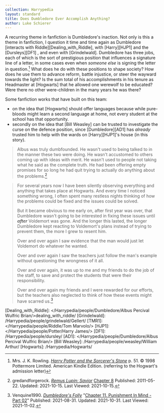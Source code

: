 ```yaml
---
collection: Harrypedia
layout: standard
title: Does Dumbledore Ever Accomplish Anything?
author: Luke Schierer
---
```


A recurring theme in fanfiction is Dumbledore's inaction. Not only is this a
theme in fanfiction, I question it time and time again as Dumbledore [interacts
with Riddle][Dealing_with_Riddle], with [Harry][HJP1] and the [Dursleys][DF1]
, and even with [Grindelwald]. Dumbledore has three jobs, each of which is
the sort of prestigious position that influences a signature line of a
letter, in some cases even when _someone else_ is signing the letter in
question.[^211015-1] What does he do with these positions to shape society?
How does he use them to advance reform, battle injustice, or steer the
wayward towards the light? Is the sum total of his accomplishments in his
tenure as Headmaster at [Hogwarts] that he allowed one werewolf to be educated?
Were there no other were-children in the many years he was there?

Some fanfiction works that have built on this team:

- on the idea that [Hogwarts] should offer languages because while pure-bloods
  might learn a second language at home, not every student at the school has
  that opportunity.
- secondly on the idea that [Bill Weasley] can be trusted to investigate the
  curse on the defence position, since [Dumbledore][AD1] has _already_ trusted him to
  help with the wards on [Harry][HJP1]'s house (in this story).

> Albus was truly dumbfounded. He wasn't used to being talked to in the manner
> these two were doing. He wasn't accustomed to others coming up with ideas with
> merit. He wasn't used to people not taking what he said as the complete truth.
> He had been offering empty promises for so long he had quit trying to actually
> do anything about the problems.[^211015-2]

> For several years now I have been silently observing everything and anything
> that takes place at Hogwarts. And every time I noticed something wrong, I
> often spent many restless nights thinking of how the problems could be fixed
> and the issues could be solved.
>
> But it became obvious to me early on, after first year was over, that
> Dumbledore wasn't going to be interested in fixing these issues until
> _**after**_ Voldemort was gone. And the longer this lasted, the longer
> Dumbledore kept reacting to Voldemort's plans instead of trying to prevent
> them, the more I grew to resent him.
>
> Over and over again I saw evidence that the man would just let Voldemort do
> whatever he wanted.
>
> Over and over again I saw the teachers just follow the man's example without
> questioning the wrongness of it all.
>
> Over and over again, it was up to me and my friends to do the job of the
> staff, to save and protect the students that were their responsibility.
>
> Over and over again my friends and I were rewarded for our efforts, but the
> teachers also neglected to think of how these events might have scarred
> us.[^211102-1]

[Dealing_with_Riddle]: </Harrypedia/people/Dumbledore/Albus Percival Wulfric Brian/>dealing_with_riddle/
[Grindelwald]: /Harrypedia/people/grindelwald/Gellert/
[TMR1]: </Harrypedia/people/Riddle/Tom Marvolo/>
[HJP1]: </Harrypedia/people/Potter/Harry James/>
[DF1]: /Harrypedia/people/dursley/
[AD1]: </Harrypedia/people/Dumbledore/Albus Percival Wulfric Brian/>
[Bill Weasley]: /Harrypedia/people/weasley/William Arthur/
[Hogwarts]: /Harrypedia/Hogwarts/

[^211102-1]:
    Venquine1990.
    _[Dumbledore's Folly](https://www.fanfiction.net/s/13948448)_
    "[Chapter 11. Punishment In Mind - Part 02](https://www.fanfiction.net/s/13948448/11/Dumbledore-s-Folly)"
    Published: 2021-08-31. Updated: 2021-10-31. Last Viewed: 2021-11-02.

[^211015-2]:
    gredandforgerock.
    _[Remus Lupin: Savior](https://www.fanfiction.net/s/7013332)_
    [Chapter 8](https://www.fanfiction.net/s/7013332/8/Remus-Lupin-Savior)
    Published: 2011-05-22. Updated: 2021-10-15. Last Viewed: 2021-10-15.

[^211015-1]:
    Mrs. J. K. Rowling.
    _[Harry Potter and the Sorcerer's Stone]_
    p. 51. © 1998 Pottermore Limited. American Kindle Edition.
    (referring to the Hogwart's admission letter)

[Harry Potter and the Sorcerer's Stone]: https://www.goodreads.com/book/show/3.Harry_Potter_and_the_Sorcerer_s_Stone
